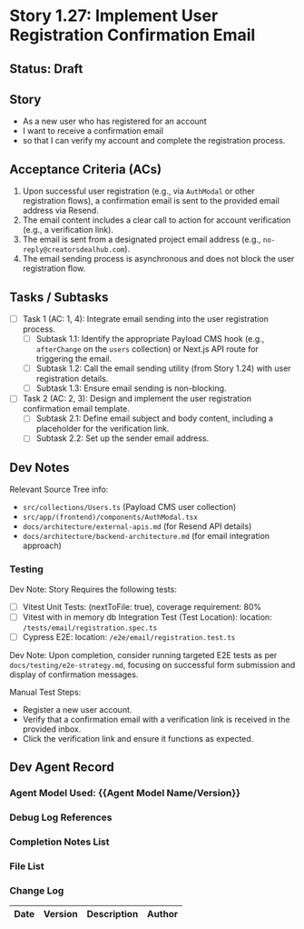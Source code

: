 # Story 1.27: Implement User Registration Confirmation Email

## Status: Draft

## Story

- As a new user who has registered for an account
- I want to receive a confirmation email
- so that I can verify my account and complete the registration process.

## Acceptance Criteria (ACs)

1.  Upon successful user registration (e.g., via `AuthModal` or other registration flows), a confirmation email is sent to the provided email address via Resend.
2.  The email content includes a clear call to action for account verification (e.g., a verification link).
3.  The email is sent from a designated project email address (e.g., `no-reply@creatorsdealhub.com`).
4.  The email sending process is asynchronous and does not block the user registration flow.

## Tasks / Subtasks

- [ ] Task 1 (AC: 1, 4): Integrate email sending into the user registration process.
  - [ ] Subtask 1.1: Identify the appropriate Payload CMS hook (e.g., `afterChange` on the `users` collection) or Next.js API route for triggering the email.
  - [ ] Subtask 1.2: Call the email sending utility (from Story 1.24) with user registration details.
  - [ ] Subtask 1.3: Ensure email sending is non-blocking.
- [ ] Task 2 (AC: 2, 3): Design and implement the user registration confirmation email template.
  - [ ] Subtask 2.1: Define email subject and body content, including a placeholder for the verification link.
  - [ ] Subtask 2.2: Set up the sender email address.

## Dev Notes

Relevant Source Tree info:
- `src/collections/Users.ts` (Payload CMS user collection)
- `src/app/(frontend)/components/AuthModal.tsx`
- `docs/architecture/external-apis.md` (for Resend API details)
- `docs/architecture/backend-architecture.md` (for email integration approach)

### Testing

Dev Note: Story Requires the following tests:

- [ ] Vitest Unit Tests: (nextToFile: true), coverage requirement: 80%
- [ ] Vitest with in memory db Integration Test (Test Location): location: `/tests/email/registration.spec.ts`
- [ ] Cypress E2E: location: `/e2e/email/registration.test.ts`

Dev Note: Upon completion, consider running targeted E2E tests as per `docs/testing/e2e-strategy.md`, focusing on successful form submission and display of confirmation messages.

Manual Test Steps:
- Register a new user account.
- Verify that a confirmation email with a verification link is received in the provided inbox.
- Click the verification link and ensure it functions as expected.

## Dev Agent Record

### Agent Model Used: {{Agent Model Name/Version}}

### Debug Log References

### Completion Notes List

### File List

### Change Log

| Date | Version | Description | Author |
| :--- | :------ | :---------- | :----- |
